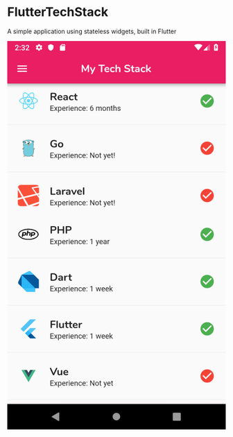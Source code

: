 # FlutterTechStack
A simple application using stateless widgets, built in Flutter

![Screenshot](./screenshots/Screenshot_2.png)